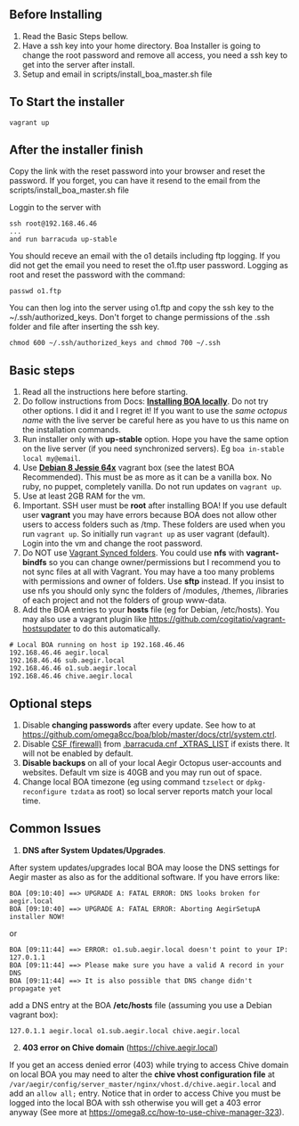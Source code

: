 ## Before Installing
1. Read the Basic Steps bellow.
2. Have a ssh key into your home directory. Boa Installer is going to change the root password and remove all access, you need a ssh key to get into the server after install.
3. Setup and email in scripts/install_boa_master.sh file

## To Start the installer
```
vagrant up

``` 
## After the installer finish 
Copy the link with the reset password into your browser and reset the password. If you forget, you can have it resend to the email from the scripts/install_boa_master.sh file

Loggin to the server with
```
ssh root@192.168.46.46
...
and run barracuda up-stable 

``` 
You should receve an email with the o1 details including ftp logging. If you did not get the email you need to reset the o1.ftp user password. Logging as root and reset the password with the command:
```
passwd o1.ftp
``` 
You can then log into the server using o1.ftp and copy the ssh key to the ~/.ssh/authorized_keys.
Don't forget to change permissions of the .ssh folder and file after inserting the ssh key.
```
chmod 600 ~/.ssh/authorized_keys and chmod 700 ~/.ssh
``` 

## Basic steps
1. Read all the instructions here before starting.
2. Do follow instructions from Docs: **[Installing BOA locally](https://github.com/omega8cc/boa/blob/master/docs/INSTALL.txt#L86)**. Do not try other options. I did it and I regret it! If you want to use the _same octopus name_ with the live server be careful here as you have to us this name on the installation commands.
3. Run installer only with **up-stable** option. Hope you have the same option on the live server (if you need synchronized servers). Eg `boa in-stable local my@email`.
4. Use **[Debian 8 Jessie 64x](https://atlas.hashicorp.com/debian/boxes/jessie64)** vagrant box (see the latest BOA Recommended). This must be as more as it can be a vanilla box. No ruby, no puppet, completely vanilla. Do not run updates on `vagrant up`.
5. Use at least 2GB RAM for the vm.
6. Important. SSH user must be **root** after installing BOA! If you use default user **vagrant** you may have errors because BOA does not allow other users to access folders such as /tmp. These folders are used when you run `vagrant up`. So initially run `vagrant up` as user vagrant (default). Login into the vm and change the root password. 
7. Do NOT use [Vagrant Synced folders](http://docs.vagrantup.com/v2/synced-folders/basic_usage.html). You could use **nfs** with **vagrant-bindfs** so you can change owner/permissions but I recommend you to not sync files at all with Vagrant. You may have a too many problems with permissions and owner of folders. Use **sftp** instead. If you insist to use nfs you should only sync the folders of /modules, /themes, /libraries of each project and not the folders of group www-data.
8. Add the BOA entries to your **hosts** file (eg for Debian, /etc/hosts). You may also use a vagrant plugin like https://github.com/cogitatio/vagrant-hostsupdater to do this automatically.
```
# Local BOA running on host ip 192.168.46.46
192.168.46.46 aegir.local
192.168.46.46 sub.aegir.local
192.168.46.46 o1.sub.aegir.local
192.168.46.46 chive.aegir.local
```
## Optional steps
1. Disable **changing passwords** after every update. See how to at https://github.com/omega8cc/boa/blob/master/docs/ctrl/system.ctrl.
2. Disable [CSF (firewall)](https://github.com/omega8cc/boa/blob/master/docs/NOTES.txt) from [.barracuda.cnf _XTRAS_LIST](https://github.com/omega8cc/boa/blob/master/docs/cnf/barracuda.cnf#L28) if exists there. It will not be enabled by default.
3. **Disable backups** on all of your local Aegir Octopus user-accounts and websites. Default vm size is 40GB and you may run out of space.
4. Change local BOA timezone (eg using command `tzselect` or `dpkg-reconfigure tzdata` as root) so local server reports match your local time.

## Common Issues
1) **DNS after System Updates/Upgrades**.

After system updates/upgrades local BOA may loose the DNS settings for Aegir master as also as for the additional software. If you have errors like:

```
BOA [09:10:40] ==> UPGRADE A: FATAL ERROR: DNS looks broken for aegir.local
BOA [09:10:40] ==> UPGRADE A: FATAL ERROR: Aborting AegirSetupA installer NOW!
```
or
```
BOA [09:11:44] ==> ERROR: o1.sub.aegir.local doesn't point to your IP: 127.0.1.1
BOA [09:11:44] ==> Please make sure you have a valid A record in your DNS
BOA [09:11:44] ==> It is also possible that DNS change didn't propagate yet
```

add a DNS entry at the BOA **/etc/hosts** file (assuming you use a Debian vagrant box):

```
127.0.1.1 aegir.local o1.sub.aegir.local chive.aegir.local
```

2) **403 error on Chive domain** (https://chive.aegir.local)

If you get an access denied error (403) while trying to access Chive domain on local BOA you may need to alter the **chive vhost configuration file** at ```/var/aegir/config/server_master/nginx/vhost.d/chive.aegir.local``` and add an ```allow all;``` entry.
Notice that in order to access Chive you must be logged into the local BOA with ssh otherwise you will get a 403 error anyway (See more at https://omega8.cc/how-to-use-chive-manager-323).


